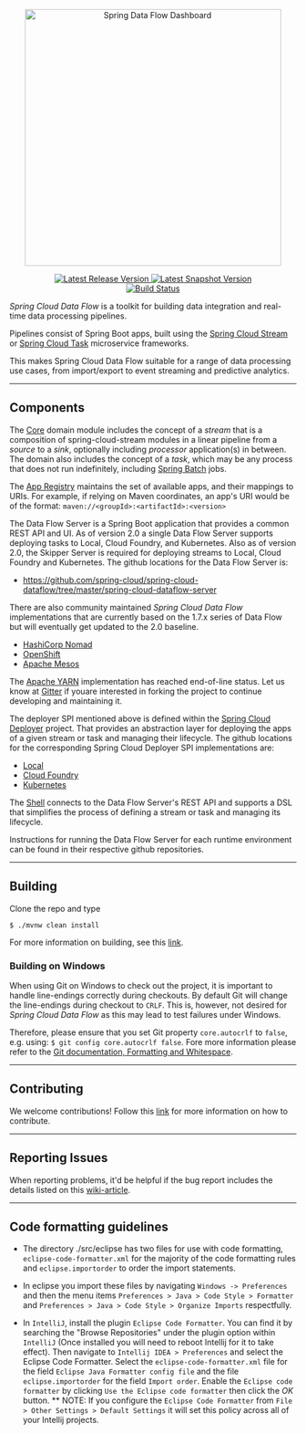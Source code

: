 <p align="center">
  <a href="https://cloud.spring.io/spring-cloud-dataflow/">
    <img alt="Spring Data Flow Dashboard" title="Spring Data Flow" src="https://i.imgur.com/hpeKaRk.png" width="450" />
  </a>
</p>

<p align="center">
  <a href="https://cloud.spring.io/spring-cloud-dataflow/#quick-start">
    <img src="https://spring.io/badges/spring-cloud-dataflow/ga.svg"
         alt="Latest Release Version" />
  </a>
  <a href="https://cloud.spring.io/spring-cloud-dataflow/#quick-start">
    <img src="https://spring.io/badges/spring-cloud-dataflow/snapshot.svg"
         alt="Latest Snapshot Version" />
  </a>
  <br>
  <a href="https://build.spring.io/browse/SCD-BMASTER">
    <img src="https://build.spring.io/plugins/servlet/wittified/build-status/SCD-BMASTER"
         alt="Build Status" />
  </a>
</p>


*Spring Cloud Data Flow* is a toolkit for building data integration and real-time data processing pipelines. 

Pipelines consist of Spring Boot apps, built using the [Spring Cloud Stream](https://github.com/spring-cloud/spring-cloud-stream)
or [Spring Cloud Task](https://github.com/spring-cloud/spring-cloud-task) microservice frameworks. 

This makes Spring Cloud Data Flow suitable for a range of data processing use cases, from import/export to 
event streaming and predictive analytics.

----

## Components

The [Core](https://github.com/spring-cloud/spring-cloud-dataflow/tree/master/spring-cloud-dataflow-core)
domain module includes the concept of a *stream* that is a composition of spring-cloud-stream
modules in a linear pipeline from a *source* to a *sink*, optionally including *processor* application(s)
in between. The domain also includes the concept of a *task*, which may be any process that does
not run indefinitely, including [Spring Batch](https://github.com/spring-projects/spring-batch) jobs.

The [App Registry](https://github.com/spring-cloud/spring-cloud-dataflow/tree/master/spring-cloud-dataflow-registry)
maintains the set of available apps, and their mappings to URIs.
For example, if relying on Maven coordinates, an app's URI would be of the format:
`maven://<groupId>:<artifactId>:<version>`

The Data Flow Server is a Spring Boot application that provides a common REST API and UI.
As of version 2.0 a single Data Flow Server supports deploying tasks to Local, Cloud Foundry, and Kubernetes.
Also as of version 2.0, the Skipper Server is required for deploying streams to Local, Cloud Foundry and Kubernetes.
The github locations for the Data Flow Server is:

* https://github.com/spring-cloud/spring-cloud-dataflow/tree/master/spring-cloud-dataflow-server

There are also community maintained *Spring Cloud Data Flow* implementations that are currently based on the 1.7.x series of Data Flow but will eventually get updated to the 2.0 baseline.

 * [HashiCorp Nomad](https://github.com/donovanmuller/spring-cloud-dataflow-server-nomad)
 * [OpenShift](https://github.com/donovanmuller/spring-cloud-dataflow-server-openshift)
 * [Apache Mesos](https://github.com/trustedchoice/spring-cloud-dataflow-server-mesos)

The [Apache YARN](https://github.com/spring-cloud/spring-cloud-dataflow-server-yarn) implementation has reached end-of-line status. Let us know at [Gitter](https://gitter.im/spring-cloud/spring-cloud-dataflow) if youare interested in forking the project to continue developing and maintaining it.

The deployer SPI mentioned above is defined within the [Spring Cloud Deployer](https://github.com/spring-cloud/spring-cloud-deployer)
project. That provides an abstraction layer for deploying the apps of a given stream or task and managing their lifecycle.
The github locations for the corresponding Spring Cloud Deployer SPI implementations are:

* [Local](https://github.com/spring-cloud/spring-cloud-deployer-local)
* [Cloud Foundry](https://github.com/spring-cloud/spring-cloud-deployer-cloudfoundry)
* [Kubernetes](https://github.com/spring-cloud/spring-cloud-deployer-kubernetes)


The [Shell](https://github.com/spring-cloud/spring-cloud-dataflow/tree/master/spring-cloud-dataflow-shell)
connects to the Data Flow Server's REST API and supports a DSL that simplifies the process of
defining a stream or task and managing its lifecycle.

Instructions for running the Data Flow Server for each runtime environment can be found in their respective github repositories.

----

## Building

Clone the repo and type 

    $ ./mvnw clean install 

For more information on building, see this [link](https://github.com/spring-cloud/spring-cloud-dataflow/blob/master/spring-cloud-dataflow-docs/src/main/asciidoc/appendix-building.adoc).

### Building on Windows

When using Git on Windows to check out the project, it is important to handle line-endings correctly during checkouts. By default Git will change the line-endings during checkout to `CRLF`. This is, however, not desired for _Spring Cloud Data Flow_ as this may lead to test failures under Windows.

Therefore, please ensure that you set Git property `core.autocrlf` to `false`, e.g. using: `$ git config core.autocrlf false`. Fore more information please refer to the [Git documentation, Formatting and Whitespace](https://git-scm.com/book/en/v2/Customizing-Git-Git-Configuration).

----

## Contributing

We welcome contributions! Follow this [link](https://github.com/spring-cloud/spring-cloud-dataflow/blob/master/spring-cloud-dataflow-docs/src/main/asciidoc/appendix-contributing.adoc) for more information on how to contribute.

----

## Reporting Issues

When reporting problems, it'd be helpful if the bug report includes the details listed on this [wiki-article](https://github.com/spring-cloud/spring-cloud-dataflow/wiki/Reporting-Issues). 

----

## Code formatting guidelines

* The directory ./src/eclipse has two files for use with code formatting, `eclipse-code-formatter.xml` for the majority of the code formatting rules and `eclipse.importorder` to order the import statements.

* In eclipse you import these files by navigating `Windows -> Preferences` and then the menu items `Preferences > Java > Code Style > Formatter` and `Preferences > Java > Code Style > Organize Imports` respectfully.

* In `IntelliJ`, install the plugin `Eclipse Code Formatter`.  You can find it by searching the "Browse Repositories" under the plugin option within `IntelliJ` (Once installed you will need to reboot Intellij for it to take effect).
Then navigate to `Intellij IDEA > Preferences` and select the Eclipse Code Formatter.  Select the `eclipse-code-formatter.xml` file for the field `Eclipse Java Formatter config file` and the file `eclipse.importorder` for the field `Import order`.
Enable the `Eclipse code formatter` by clicking `Use the Eclipse code formatter` then click the *OK* button.
** NOTE: If you configure the `Eclipse Code Formatter` from `File > Other Settings > Default Settings` it will set this policy across all of your Intellij projects.
